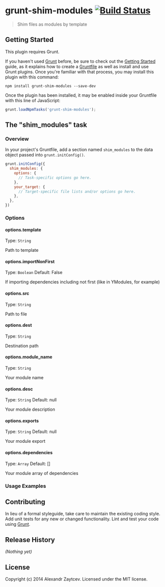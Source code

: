 # grunt-shim-modules [![Build Status](https://travis-ci.org/13rentgen/grunt-shim-modules.svg?branch=master)](https://travis-ci.org/13rentgen/grunt-shim-modules)

> Shim files as modules by template

## Getting Started
This plugin requires Grunt.

If you haven't used [Grunt](http://gruntjs.com/) before, be sure to check out the [Getting Started](http://gruntjs.com/getting-started) guide, as it explains how to create a [Gruntfile](http://gruntjs.com/sample-gruntfile) as well as install and use Grunt plugins. Once you're familiar with that process, you may install this plugin with this command:

```shell
npm install grunt-shim-modules --save-dev
```

Once the plugin has been installed, it may be enabled inside your Gruntfile with this line of JavaScript:

```js
grunt.loadNpmTasks('grunt-shim-modules');
```

## The "shim_modules" task

### Overview
In your project's Gruntfile, add a section named `shim_modules` to the data object passed into `grunt.initConfig()`.

```js
grunt.initConfig({
  shim_modules: {
    options: {
      // Task-specific options go here.
    },
    your_target: {
      // Target-specific file lists and/or options go here.
    },
  },
})
```

### Options

#### options.template
Type: `String`

Path to template

#### options.importNonFirst
Type: `Boolean`
Default: False

If importing dependencies including not first (like in YModules, for example)

#### options.src
Type: `String`

Path to file

#### options.dest
Type: `String`

Destination path

#### options.module_name
Type: `String`

Your module name

#### options.desc
Type: `String`
Default: null

Your module description

#### options.exports
Type: `String`
Default: null

Your module export

#### options.dependencies
Type: `Array`
Default: []

Your module array of dependencies

### Usage Examples


## Contributing
In lieu of a formal styleguide, take care to maintain the existing coding style. Add unit tests for any new or changed functionality. Lint and test your code using [Grunt](http://gruntjs.com/).

## Release History
_(Nothing yet)_

## License
Copyright (c) 2014 Alexandr Zaytcev. Licensed under the MIT license.
